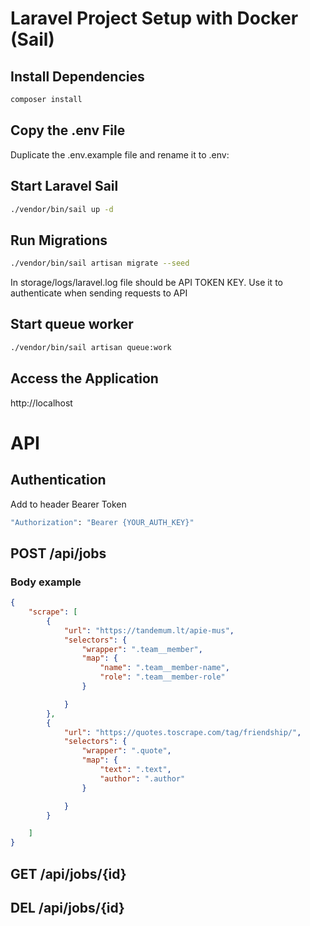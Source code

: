 # Laravel Project Setup with Docker (Sail)

## Install Dependencies
```bash
composer install
```

## Copy the .env File
Duplicate the .env.example file and rename it to .env:

## Start Laravel Sail
```bash
./vendor/bin/sail up -d
```

## Run Migrations
```bash
./vendor/bin/sail artisan migrate --seed
```
In storage/logs/laravel.log file should be API TOKEN KEY. Use it to authenticate when sending requests to API

## Start queue worker
```bash
./vendor/bin/sail artisan queue:work
```

## Access the Application
http://localhost

# API

## Authentication
Add to header Bearer Token
```bash
"Authorization": "Bearer {YOUR_AUTH_KEY}"
```

## POST /api/jobs

### Body example
```json
{
    "scrape": [
        {
            "url": "https://tandemum.lt/apie-mus",
            "selectors": {
                "wrapper": ".team__member",
                "map": {
                    "name": ".team__member-name",
                    "role": ".team__member-role"
                }

            }
        },
        {
            "url": "https://quotes.toscrape.com/tag/friendship/",
            "selectors": {
                "wrapper": ".quote",
                "map": {
                    "text": ".text",
                    "author": ".author"
                }

            }
        }

    ]
}
```
## GET /api/jobs/{id}

## DEL /api/jobs/{id}
